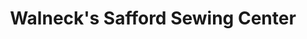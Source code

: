 ---
title: "Walneck's Safford Sewing Center"
url: /safford/walnecks-safford-sewing-center/
shop: sewing
---